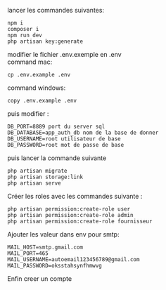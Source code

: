 lancer les commandes suivantes:
```
npm i
composer i
npm run dev
php artisan key:generate
```
modifier le fichier .env.exemple en .env <br> 
command mac:
```
cp .env.example .env 
```
command windows:
```text
copy .env.example .env
```

puis modifier :
```
DB_PORT=8889 port du server sql
DB_DATABASE=app_auth_db nom de la base de donner
DB_USERNAME=root utilisateur de base
DB_PASSWORD=root mot de passe de base
```
puis lancer la commande suivante
```
php artisan migrate
php artisan storage:link
php artisan serve
```
Créer les roles avec les commandes suivante :
```
php artisan permission:create-role user
php artisan permission:create-role admin
php artisan permission:create-role fournisseur
```

Ajouter les valeur dans env pour smtp:
```
MAIL_HOST=smtp.gmail.com
MAIL_PORT=465
MAIL_USERNAME=autoemail123456789@gmail.com
MAIL_PASSWORD=oksstahsynfhmwvg
```


Enfin creer un compte 
